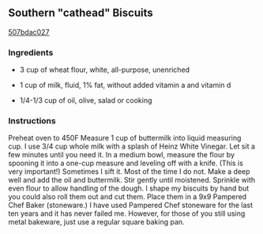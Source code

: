 ## Southern "cathead" Biscuits

[507bdac027](http://www.food.com/recipe/southern-cathead-biscuits-417529)

### Ingredients

 - 3 cup of wheat flour, white, all-purpose, unenriched

 - 1 cup of milk, fluid, 1% fat, without added vitamin a and vitamin d

 - 1/4-1/3 cup of oil, olive, salad or cooking

### Instructions

Preheat oven to 450F Measure 1 cup of buttermilk into liquid measuring cup. I use 3/4 cup whole milk with a splash of Heinz White Vinegar. Let sit a few minutes until you need it. In a medium bowl, measure the flour by spooning it into a one-cup measure and leveling off with a knife. (This is very important!) Sometimes I sift it. Most of the time I do not. Make a deep well and add the oil and buttermilk. Stir gently until moistened. Sprinkle with even flour to allow handling of the dough. I shape my biscuits by hand but you could also roll them out and cut them. Place them in a 9x9 Pampered Chef Baker (stoneware.) I have used Pampered Chef stoneware for the last ten years and it has never failed me. However, for those of you still using metal bakeware, just use a regular square baking pan.